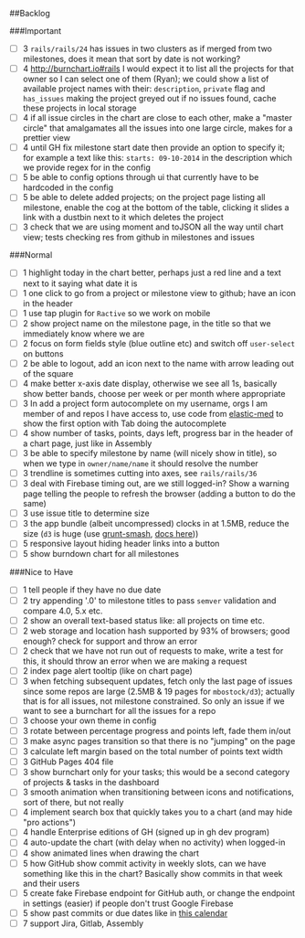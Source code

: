 ##Backlog

###Important

- [ ] 3 `rails/rails/24` has issues in two clusters as if merged from two milestones, does it mean that sort by date is not working?
- [ ] 4 http://burnchart.io#rails I would expect it to list all the projects for that owner so I can select one of them (Ryan); we could show a list of available project names with their: `description`, `private` flag and `has_issues` making the project greyed out if no issues found, cache these projects in local storage
- [ ] 4 if all issue circles in the chart are close to each other, make a "master circle" that amalgamates all the issues into one large circle, makes for a prettier view
- [ ] 4 until GH fix milestone start date then provide an option to specify it; for example a text like this: `starts: 09-10-2014` in the description which we provide regex for in the config
- [ ] 5 be able to config options through ui that currently have to be hardcoded in the config
- [ ] 5 be able to delete added projects; on the project page listing all milestone, enable the cog at the bottom of the table, clicking it slides a link with a dustbin next to it which deletes the project
- [ ] 3 check that we are using moment and toJSON all the way until chart view; tests checking res from github in milestones and issues

###Normal

- [ ] 1 highlight today in the chart better, perhaps just a red line and a text next to it saying what date it is
- [ ] 1 one click to go from a project or milestone view to github; have an icon in the header
- [ ] 1 use tap plugin for `Ractive` so we work on mobile
- [ ] 2 show project name on the milestone page, in the title so that we immediately know where we are
- [ ] 2 focus on form fields style (blue outline etc) and switch off `user-select` on buttons
- [ ] 2 be able to logout, add an icon next to the name with arrow leading out of the square
- [ ] 4 make better x-axis date display, otherwise we see all 1s, basically show better bands, choose per week or per month where appropriate
- [ ] 3 In add a project form autocomplete on my username, orgs I am member of and repos I have access to, use code from [elastic-med](https://github.com/intermine/intermine-apps-c/blob/master/elastic-med/src/components/search.coffee#L24-L46) to show the first option with Tab doing the autocomplete
- [ ] 4 show number of tasks, points, days left, progress bar in the header of a chart page, just like in Assembly
- [ ] 3 be able to specify milestone by name (will nicely show in title), so when we type in `owner/name/name` it should resolve the number
- [ ] 3 trendline is sometimes cutting into axes, see `rails/rails/36`
- [ ] 3 deal with Firebase timing out, are we still logged-in? Show a warning page telling the people to refresh the browser (adding a button to do the same)
- [ ] 3 use issue title to determine size
- [ ] 3 the app bundle (albeit uncompressed) clocks in at 1.5MB, reduce the size (`d3` is huge (use [grunt-smash](https://github.com/cvisco/grunt-smash), [docs here](https://github.com/mbostock/smash/wiki)))
- [ ] 5 responsive layout hiding header links into a button
- [ ] 5 show burndown chart for all milestones

###Nice to Have

- [ ] 1 tell people if they have no due date
- [ ] 2 try appending '.0' to milestone titles to pass `semver` validation and compare 4.0, 5.x etc.
- [ ] 2 show an overall text-based status like: all projects on time etc.
- [ ] 2 web storage and location hash supported by 93% of browsers; good enough? check for support and throw an error
- [ ] 2 check that we have not run out of requests to make, write a test for this, it should throw an error when we are making a request
- [ ] 2 index page alert tooltip (like on chart page)
- [ ] 3 when fetching subsequent updates, fetch only the last page of issues since some repos are large (2.5MB & 19 pages for `mbostock/d3`); actually that is for all issues, not milestone constrained. So only an issue if we want to see a burnchart for all the issues for a repo
- [ ] 3 choose your own theme in config
- [ ] 3 rotate between percentage progress and points left, fade them in/out
- [ ] 3 make async pages transition so that there is no "jumping" on the page
- [ ] 3 calculate left margin based on the total number of points text width
- [ ] 3 GitHub Pages 404 file
- [ ] 3 show burnchart only for your tasks; this would be a second category of projects & tasks in the dashboard
- [ ] 3 smooth animation when transitioning between icons and notifications, sort of there, but not really
- [ ] 4 implement search box that quickly takes you to a chart (and may hide "pro actions")
- [ ] 4 handle Enterprise editions of GH (signed up in gh dev program)
- [ ] 4 auto-update the chart (with delay when no activity) when logged-in
- [ ] 4 show animated lines when drawing the chart
- [ ] 5 how GitHub show commit activity in weekly slots, can we have something like this in the chart? Basically show commits in that week and their users
- [ ] 5 create fake Firebase endpoint for GitHub auth, or change the endpoint in settings (easier) if people don't trust Google Firebase
- [ ] 5 show past commits or due dates like in [this calendar](https://dribbble.com/shots/1736128-Meetups-Page?list=shots&sort=popular&timeframe=now&offset=5)
- [ ] 7 support Jira, Gitlab, Assembly